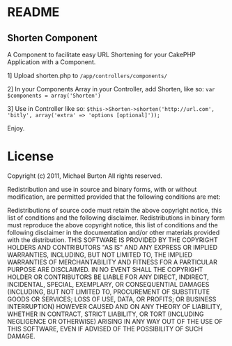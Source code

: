 # README ### Shorten Component ##A Component to facilitate easy URL Shortening for your CakePHP Application with a Component.1] Upload shorten.php to  ```/app/controllers/components/``` 2] In your Components Array in your Controller, add Shorten, like so: ```var $components = array('Shorten')```3] Use in Controller like so: ```$this->Shorten->shorten('http://url.com', 'bitly', array('extra' => 'options [optional]'));```Enjoy.# License #Copyright (c) 2011, Michael BurtonAll rights reserved.Redistribution and use in source and binary forms, with or without modification, are permitted provided that the following conditions are met:Redistributions of source code must retain the above copyright notice, this list of conditions and the following disclaimer.Redistributions in binary form must reproduce the above copyright notice, this list of conditions and the following disclaimer in the documentation and/or other materials provided with the distribution.THIS SOFTWARE IS PROVIDED BY THE COPYRIGHT HOLDERS AND CONTRIBUTORS "AS IS" AND ANY EXPRESS OR IMPLIED WARRANTIES, INCLUDING, BUT NOT LIMITED TO, THE IMPLIED WARRANTIES OF MERCHANTABILITY AND FITNESS FOR A PARTICULAR PURPOSE ARE DISCLAIMED. IN NO EVENT SHALL THE COPYRIGHT HOLDER OR CONTRIBUTORS BE LIABLE FOR ANY DIRECT, INDIRECT, INCIDENTAL, SPECIAL, EXEMPLARY, OR CONSEQUENTIAL DAMAGES (INCLUDING, BUT NOT LIMITED TO, PROCUREMENT OF SUBSTITUTE GOODS OR SERVICES; LOSS OF USE, DATA, OR PROFITS; OR BUSINESS INTERRUPTION) HOWEVER CAUSED AND ON ANY THEORY OF LIABILITY, WHETHER IN CONTRACT, STRICT LIABILITY, OR TORT (INCLUDING NEGLIGENCE OR OTHERWISE) ARISING IN ANY WAY OUT OF THE USE OF THIS SOFTWARE, EVEN IF ADVISED OF THE POSSIBILITY OF SUCH DAMAGE.